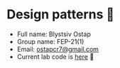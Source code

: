# Design patterns 🤘
- Full name: Blystsiv Ostap
- Group name: FEP-21(1)
- Email: ostapcr7@gmail.com
- Current lab code is [here](https://github.com/ostUp/design_patterns/blob/master/lab_1/) 📝
